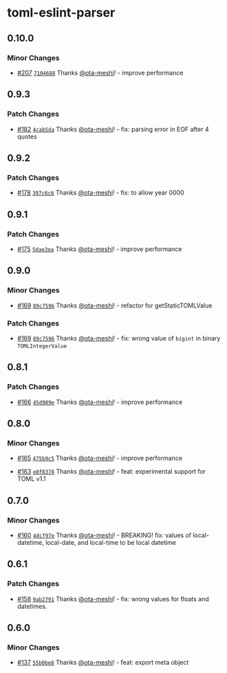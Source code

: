 # toml-eslint-parser

## 0.10.0

### Minor Changes

- [#207](https://github.com/ota-meshi/toml-eslint-parser/pull/207) [`7104688`](https://github.com/ota-meshi/toml-eslint-parser/commit/71046888069507d66a9337f2b31cd9a149edc17a) Thanks [@ota-meshi](https://github.com/ota-meshi)! - improve performance

## 0.9.3

### Patch Changes

- [#182](https://github.com/ota-meshi/toml-eslint-parser/pull/182) [`4cab5da`](https://github.com/ota-meshi/toml-eslint-parser/commit/4cab5da39eb94c7d0a13c1a9b18e81c6d1d15d83) Thanks [@ota-meshi](https://github.com/ota-meshi)! - fix: parsing error in EOF after 4 quotes

## 0.9.2

### Patch Changes

- [#178](https://github.com/ota-meshi/toml-eslint-parser/pull/178) [`397c6c6`](https://github.com/ota-meshi/toml-eslint-parser/commit/397c6c6e0eada05376d4f16d23c46e1d798e7460) Thanks [@ota-meshi](https://github.com/ota-meshi)! - fix: to allow year 0000

## 0.9.1

### Patch Changes

- [#175](https://github.com/ota-meshi/toml-eslint-parser/pull/175) [`5dae3ea`](https://github.com/ota-meshi/toml-eslint-parser/commit/5dae3eaac55fbb5b1598fd3234913d6534cf69eb) Thanks [@ota-meshi](https://github.com/ota-meshi)! - improve performance

## 0.9.0

### Minor Changes

- [#169](https://github.com/ota-meshi/toml-eslint-parser/pull/169) [`89c7596`](https://github.com/ota-meshi/toml-eslint-parser/commit/89c7596e918b421c3ed55147d523d5308e81024d) Thanks [@ota-meshi](https://github.com/ota-meshi)! - refactor for getStaticTOMLValue

### Patch Changes

- [#169](https://github.com/ota-meshi/toml-eslint-parser/pull/169) [`89c7596`](https://github.com/ota-meshi/toml-eslint-parser/commit/89c7596e918b421c3ed55147d523d5308e81024d) Thanks [@ota-meshi](https://github.com/ota-meshi)! - fix: wrong value of `bigint` in binary `TOMLIntegerValue`

## 0.8.1

### Patch Changes

- [#166](https://github.com/ota-meshi/toml-eslint-parser/pull/166) [`45d909e`](https://github.com/ota-meshi/toml-eslint-parser/commit/45d909e92f1111d7f6ce78803edf00a20b0670a6) Thanks [@ota-meshi](https://github.com/ota-meshi)! - improve performance

## 0.8.0

### Minor Changes

- [#165](https://github.com/ota-meshi/toml-eslint-parser/pull/165) [`475b9c5`](https://github.com/ota-meshi/toml-eslint-parser/commit/475b9c55bf6883183fe828e3e705476d90780735) Thanks [@ota-meshi](https://github.com/ota-meshi)! - improve performance

- [#163](https://github.com/ota-meshi/toml-eslint-parser/pull/163) [`e0f8378`](https://github.com/ota-meshi/toml-eslint-parser/commit/e0f83783d946d19d5ac39e49ab1b47e738412f27) Thanks [@ota-meshi](https://github.com/ota-meshi)! - feat: experimental support for TOML v1.1

## 0.7.0

### Minor Changes

- [#160](https://github.com/ota-meshi/toml-eslint-parser/pull/160) [`4dcf97e`](https://github.com/ota-meshi/toml-eslint-parser/commit/4dcf97e8e0917cb9383253a37532f2aee51c3386) Thanks [@ota-meshi](https://github.com/ota-meshi)! - BREAKING! fix: values of local-datetime, local-date, and local-time to be local datetime

## 0.6.1

### Patch Changes

- [#158](https://github.com/ota-meshi/toml-eslint-parser/pull/158) [`9ab2791`](https://github.com/ota-meshi/toml-eslint-parser/commit/9ab27919806d7c044b637d84acaa8d99c64cbb28) Thanks [@ota-meshi](https://github.com/ota-meshi)! - fix: wrong values for floats and datetimes.

## 0.6.0

### Minor Changes

- [#137](https://github.com/ota-meshi/toml-eslint-parser/pull/137) [`55b0be8`](https://github.com/ota-meshi/toml-eslint-parser/commit/55b0be8d4b0ff38b8e5d74f14d527ed4acd2801b) Thanks [@ota-meshi](https://github.com/ota-meshi)! - feat: export meta object
